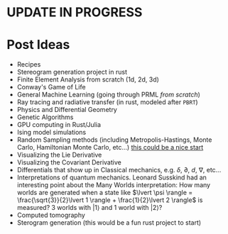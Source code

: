 # UPDATE IN PROGRESS

# Post Ideas

- Recipes
- Stereogram generation project in rust
- Finite Element Analysis from scratch (1d, 2d, 3d)
- Conway's Game of Life
- General Machine Learning (going through PRML *from scratch*)
- Ray tracing and radiative transfer (in rust, modeled after `PBRT`)
- Physics and Differential Geometry
- Genetic Algorithms
- GPU computing in Rust/Julia
- Ising model simulations
- Random Sampling methods (including Metropolis-Hastings, Monte Carlo, Hamiltonian Monte Carlo, etc...) [this could be a nice start](https://arxiv.org/pdf/1701.02434)
- Visualizing the Lie Derivative
- Visualizing the Covariant Derivative
- Differentials that show up in Classical mechanics, e.g. $\delta$, $\partial$, $d$, $\nabla$, etc...
- Interpretations of quantum mechanics. Leonard Susskind had an interesting point about the Many Worlds interpretation: How many worlds are generated when a state like $\lvert \psi \rangle = \frac{\sqrt{3}}{2}\lvert 1 \rangle + \frac{1}{2}\lvert 2 \rangle$ is measured? 3 worlds with $\lvert 1 \rangle$ and 1 world with $\lvert 2 \rangle$?
- Computed tomography 
- Sterogram generation (this would be a fun rust project to start)
